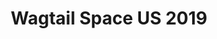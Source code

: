 ---
categories:
- django
- python
- wagtail
external_url: https://us.wagtail.space/
shared: true
slug: wagtail-space-us-2019
time: 2019-06-17 17:06:47
title: Wagtail Space US 2019
toread: true
---